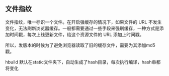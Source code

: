 ## 文件指纹


文件指纹，唯一标识一个文件。在开启强缓存的情况下，如果文件的 URL 不发生变化，无法刷新浏览器缓存。一般都需要通过一些手段来强刷缓存，一种方式是添加时间戳，每次上线更新文件，给这个资源文件的 URL 添加上时间戳。

所以，发版本的时候为了避免浏览器读取了旧的缓存文件，需要为其添加md5戳。

hbuild 默认在static文件夹下，自动生成了hash目录，每次执行编译，hash串都将变化


